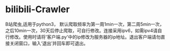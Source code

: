 # bilibili-Crawler
B站爬虫,适用于python3，
默认爬取频率为第一周1min一次，第二周5min一次，之后10min一次，30天后停止爬取，可自行修改。连接采用ipv6，如需ipv4请自行修改。使用时请将'客户端.py'中的ip修改为服务器的ip地址。退出客户端请勿直接关闭窗口，输入‘退出’并回车即可退出。
